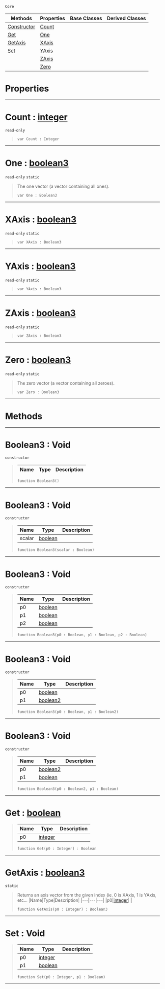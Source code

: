  `Core`

|Methods|Properties|Base Classes|Derived Classes|
|---|---|---|---|
|[ Constructor](https://github.com/ArendDanielek/ZeroDocsTest/blob/master/code_reference/zilch_base_types/boolean3.markdown#boolean3-void)|[ Count](https://github.com/ArendDanielek/ZeroDocsTest/blob/master/code_reference/zilch_base_types/boolean3.markdown#count-zero-engine-docume)| | |
|[ Get](https://github.com/ArendDanielek/ZeroDocsTest/blob/master/code_reference/zilch_base_types/boolean3.markdown#get-zero-engine-document)|[ One](https://github.com/ArendDanielek/ZeroDocsTest/blob/master/code_reference/zilch_base_types/boolean3.markdown#one-zero-engine-document)| | |
|[ GetAxis](https://github.com/ArendDanielek/ZeroDocsTest/blob/master/code_reference/zilch_base_types/boolean3.markdown#getaxis-zero-engine-docu)|[ XAxis](https://github.com/ArendDanielek/ZeroDocsTest/blob/master/code_reference/zilch_base_types/boolean3.markdown#xaxis-zero-engine-docume)| | |
|[ Set](https://github.com/ArendDanielek/ZeroDocsTest/blob/master/code_reference/zilch_base_types/boolean3.markdown#set-void)|[ YAxis](https://github.com/ArendDanielek/ZeroDocsTest/blob/master/code_reference/zilch_base_types/boolean3.markdown#yaxis-zero-engine-docume)| | |
| |[ ZAxis](https://github.com/ArendDanielek/ZeroDocsTest/blob/master/code_reference/zilch_base_types/boolean3.markdown#zaxis-zero-engine-docume)| | |
| |[ Zero](https://github.com/ArendDanielek/ZeroDocsTest/blob/master/code_reference/zilch_base_types/boolean3.markdown#zero-zero-engine-documen)| | |


 #  Properties


---  
 #  Count : [integer](https://github.com/ArendDanielek/ZeroDocsTest/blob/master/code_reference/zilch_base_types/integer.markdown)

 `read-only`

> 
> ``` lang=cpp, name=Zilch
> var Count : Integer


---  
 #  One : [boolean3](https://github.com/ArendDanielek/ZeroDocsTest/blob/master/code_reference/zilch_base_types/boolean3.markdown)

 `read-only` `static`

> The one vector (a vector containing all ones).
> ``` lang=cpp, name=Zilch
> var One : Boolean3


---  
 #  XAxis : [boolean3](https://github.com/ArendDanielek/ZeroDocsTest/blob/master/code_reference/zilch_base_types/boolean3.markdown)

 `read-only` `static`

> 
> ``` lang=cpp, name=Zilch
> var XAxis : Boolean3


---  
 #  YAxis : [boolean3](https://github.com/ArendDanielek/ZeroDocsTest/blob/master/code_reference/zilch_base_types/boolean3.markdown)

 `read-only` `static`

> 
> ``` lang=cpp, name=Zilch
> var YAxis : Boolean3


---  
 #  ZAxis : [boolean3](https://github.com/ArendDanielek/ZeroDocsTest/blob/master/code_reference/zilch_base_types/boolean3.markdown)

 `read-only` `static`

> 
> ``` lang=cpp, name=Zilch
> var ZAxis : Boolean3


---  
 #  Zero : [boolean3](https://github.com/ArendDanielek/ZeroDocsTest/blob/master/code_reference/zilch_base_types/boolean3.markdown)

 `read-only` `static`

> The zero vector (a vector containing all zeroes).
> ``` lang=cpp, name=Zilch
> var Zero : Boolean3


---  
 #  Methods


---  
 #  Boolean3 : Void

 `constructor`

> 
> |Name|Type|Description|
> |---|---|---|
> ``` lang=cpp, name=Zilch
> function Boolean3()
> ``` 


---  
 #  Boolean3 : Void

 `constructor`

> 
> |Name|Type|Description|
> |---|---|---|
> |scalar|[boolean](https://github.com/ArendDanielek/ZeroDocsTest/blob/master/code_reference/zilch_base_types/boolean.markdown)| |
> ``` lang=cpp, name=Zilch
> function Boolean3(scalar : Boolean)
> ``` 


---  
 #  Boolean3 : Void

 `constructor`

> 
> |Name|Type|Description|
> |---|---|---|
> |p0|[boolean](https://github.com/ArendDanielek/ZeroDocsTest/blob/master/code_reference/zilch_base_types/boolean.markdown)| |
> |p1|[boolean](https://github.com/ArendDanielek/ZeroDocsTest/blob/master/code_reference/zilch_base_types/boolean.markdown)| |
> |p2|[boolean](https://github.com/ArendDanielek/ZeroDocsTest/blob/master/code_reference/zilch_base_types/boolean.markdown)| |
> ``` lang=cpp, name=Zilch
> function Boolean3(p0 : Boolean, p1 : Boolean, p2 : Boolean)
> ``` 


---  
 #  Boolean3 : Void

 `constructor`

> 
> |Name|Type|Description|
> |---|---|---|
> |p0|[boolean](https://github.com/ArendDanielek/ZeroDocsTest/blob/master/code_reference/zilch_base_types/boolean.markdown)| |
> |p1|[boolean2](https://github.com/ArendDanielek/ZeroDocsTest/blob/master/code_reference/zilch_base_types/boolean2.markdown)| |
> ``` lang=cpp, name=Zilch
> function Boolean3(p0 : Boolean, p1 : Boolean2)
> ``` 


---  
 #  Boolean3 : Void

 `constructor`

> 
> |Name|Type|Description|
> |---|---|---|
> |p0|[boolean2](https://github.com/ArendDanielek/ZeroDocsTest/blob/master/code_reference/zilch_base_types/boolean2.markdown)| |
> |p1|[boolean](https://github.com/ArendDanielek/ZeroDocsTest/blob/master/code_reference/zilch_base_types/boolean.markdown)| |
> ``` lang=cpp, name=Zilch
> function Boolean3(p0 : Boolean2, p1 : Boolean)
> ``` 


---  
 #  Get : [boolean](https://github.com/ArendDanielek/ZeroDocsTest/blob/master/code_reference/zilch_base_types/boolean.markdown)

> 
> |Name|Type|Description|
> |---|---|---|
> |p0|[integer](https://github.com/ArendDanielek/ZeroDocsTest/blob/master/code_reference/zilch_base_types/integer.markdown)| |
> ``` lang=cpp, name=Zilch
> function Get(p0 : Integer) : Boolean
> ``` 


---  
 #  GetAxis : [boolean3](https://github.com/ArendDanielek/ZeroDocsTest/blob/master/code_reference/zilch_base_types/boolean3.markdown)

 `static`

> Returns an axis vector from the given index (ie. 0 is XAxis, 1 is YAxis, etc...
> |Name|Type|Description|
> |---|---|---|
> |p0|[integer](https://github.com/ArendDanielek/ZeroDocsTest/blob/master/code_reference/zilch_base_types/integer.markdown)| |
> ``` lang=cpp, name=Zilch
> function GetAxis(p0 : Integer) : Boolean3
> ``` 


---  
 #  Set : Void

> 
> |Name|Type|Description|
> |---|---|---|
> |p0|[integer](https://github.com/ArendDanielek/ZeroDocsTest/blob/master/code_reference/zilch_base_types/integer.markdown)| |
> |p1|[boolean](https://github.com/ArendDanielek/ZeroDocsTest/blob/master/code_reference/zilch_base_types/boolean.markdown)| |
> ``` lang=cpp, name=Zilch
> function Set(p0 : Integer, p1 : Boolean)
> ``` 


---  
 
  
  
  
  
  
  
  

 